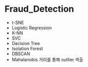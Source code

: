 # Fraud_Detection

- t-SNE
- Logistic Regression
- K-NN
- SVC
- Decision Tree
- Isolation Forest
- DBSCAN
- Mahalanobis 거리를 통해 outlier 색출
